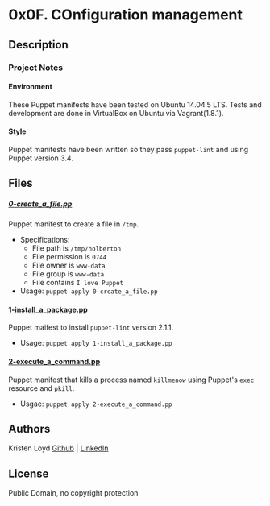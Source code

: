 # 0x0F. COnfiguration management

## Description



### Project Notes
#### Environment
These Puppet manifests have been tested on Ubuntu 14.04.5 LTS.
Tests and development are done in VirtualBox on Ubuntu via Vagrant(1.8.1).
#### Style
Puppet manifests have been written so they pass `puppet-lint` and using Puppet version 3.4.


## Files
##### [0-create_a_file.pp](0-create_a_file.pp)
Puppet manifest to create a file in `/tmp`.
* Specifications:
    * File path is `/tmp/holberton`
    * File permission is `0744`
    * File owner is `www-data`
    * File group is `www-data`
    * File contains `I love Puppet`
* Usage: `puppet apply 0-create_a_file.pp`

#### [1-install_a_package.pp](1-install_a_package.pp)
Puppet maifest to install `puppet-lint` version 2.1.1.
* Usage: `puppet apply 1-install_a_package.pp`

#### [2-execute_a_command.pp](2-execute_a_command.pp)
Puppet manifest that kills a process named `killmenow` using Puppet's `exec` resource and `pkill`.
* Usgae: `puppet apply 2-execute_a_command.pp`


## Authors
Kristen Loyd        [Github](https://github.com/KRLoyd) |  [LinkedIn](https://www.linkedin.com/in/kristen-loyd-34984a92)

## License
Public Domain, no copyright protection
